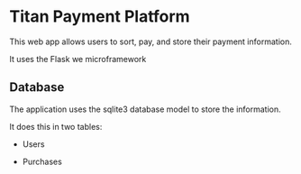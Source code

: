 # Titan Payment Platform

This web app allows users to sort, pay, and store their payment information.

It uses the Flask we microframework 

## Database

The application uses the sqlite3 database model to store the information.

It does this in two tables:

- Users

- Purchases